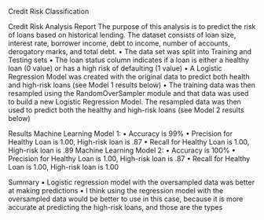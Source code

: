 Credit Risk Classification

Credit Risk Analysis Report
The purpose of this analysis is to predict the risk of loans based on historical lending. The dataset consists of loan size, interest rate, borrower income, debt to income, number of accounts, derogatory marks, and total debt.
	•	The data set was split into Training and Testing sets
	•	The loan status column indicates if a loan is either a healthy loan (0 value) or has a high risk of defaulting (1 value)
	•	A Logistic Regression Model was created with the original data to predict both health and high-risk loans (see Model 1 results below)
	•	The training data was then resampled using the RandomOverSampler module and that data was used to build a new Logistic Regression Model. The resampled data was then used to predict both the healthy and high-risk loans (see Model 2 results below)

Results
Machine Learning Model 1:
	•	Accuracy is 99%
	•	Precision for Healthy Loan is 1.00, High-risk loan is .87
	•	Recall for Healthy Loan is 1.00, High-risk loan is .89
Machine Learning Model 2:
	•	Accuracy is 100%
	•	Precision for Healthy Loan is 1.00, High-risk loan is .87
	•	Recall for Healthy Loan is 1.00, High-risk loan is 1.00

 Summary
	•	Logistic regression model with the oversampled data was better at making predictions
	•	I think using the regression model with the oversampled data would be better to use in this case, because it is more accurate at predicting the high-risk loans, 			and those are the types  

